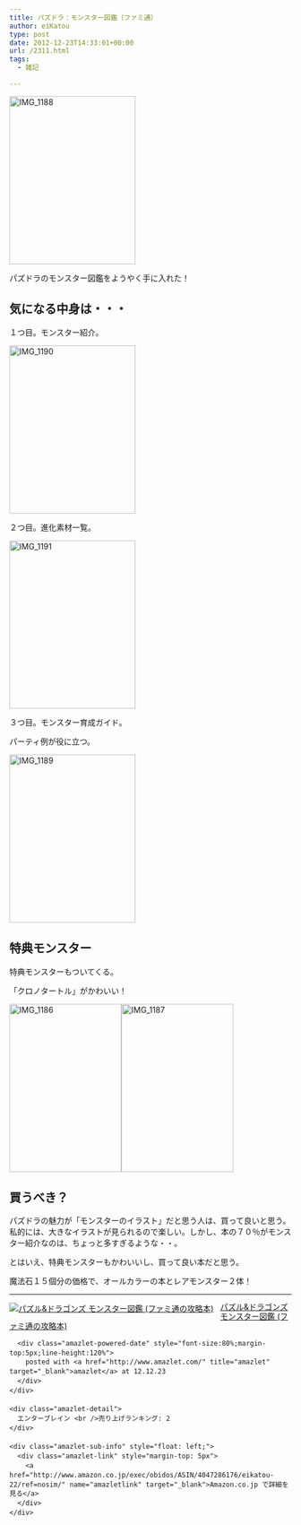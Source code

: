 ```yaml
---
title: パズドラ：モンスター図鑑（ファミ通）
author: eiKatou
type: post
date: 2012-12-23T14:33:01+00:00
url: /2311.html
tags:
  - 雑記

---
```

<img src="http://eikatou.net/blog/wp-content/uploads/2012/12/IMG_1188-225x300.jpg" alt="IMG_1188" width="225" height="300" class="alignnone size-medium wp-image-2314" srcset="/uploads/2012/12/IMG_1188-225x300.jpg 225w, /uploads/2012/12/IMG_1188-768x1024.jpg 768w, /uploads/2012/12/IMG_1188-624x832.jpg 624w, /uploads/2012/12/IMG_1188.jpg 1224w" sizes="(max-width: 225px) 100vw, 225px" />
  
パズドラのモンスター図鑑をようやく手に入れた！ 

<!--more-->

## 気になる中身は・・・

１つ目。モンスター紹介。
  
<img src="http://eikatou.net/blog/wp-content/uploads/2012/12/IMG_1190-225x300.jpg" alt="IMG_1190" width="225" height="300" class="alignnone size-medium wp-image-2316" srcset="/uploads/2012/12/IMG_1190-225x300.jpg 225w, /uploads/2012/12/IMG_1190-768x1024.jpg 768w, /uploads/2012/12/IMG_1190-624x832.jpg 624w, /uploads/2012/12/IMG_1190.jpg 1224w" sizes="(max-width: 225px) 100vw, 225px" />

２つ目。進化素材一覧。
  

<img src="http://eikatou.net/blog/wp-content/uploads/2012/12/IMG_1191-225x300.jpg" alt="IMG_1191" width="225" height="300" class="alignnone size-medium wp-image-2319" srcset="/uploads/2012/12/IMG_1191-225x300.jpg 225w, /uploads/2012/12/IMG_1191-768x1024.jpg 768w, /uploads/2012/12/IMG_1191-624x832.jpg 624w, /uploads/2012/12/IMG_1191.jpg 1224w" sizes="(max-width: 225px) 100vw, 225px" /> 

３つ目。モンスター育成ガイド。
  
パーティ例が役に立つ。
  

<img src="http://eikatou.net/blog/wp-content/uploads/2012/12/IMG_1189-225x300.jpg" alt="IMG_1189" width="225" height="300" class="alignnone size-medium wp-image-2315" srcset="/uploads/2012/12/IMG_1189-225x300.jpg 225w, /uploads/2012/12/IMG_1189-768x1024.jpg 768w, /uploads/2012/12/IMG_1189-624x832.jpg 624w, /uploads/2012/12/IMG_1189.jpg 1224w" sizes="(max-width: 225px) 100vw, 225px" /> 

## 特典モンスター

特典モンスターもついてくる。
  
「クロノタートル」がかわいい！
  
<img src="http://eikatou.net/blog/wp-content/uploads/2012/12/IMG_1186-200x300.jpg" alt="IMG_1186" width="200" height="300" class="alignnone size-medium wp-image-2312" srcset="/uploads/2012/12/IMG_1186-200x300.jpg 200w, /uploads/2012/12/IMG_1186.jpg 320w" sizes="(max-width: 200px) 100vw, 200px" /><img src="http://eikatou.net/blog/wp-content/uploads/2012/12/IMG_1187-200x300.jpg" alt="IMG_1187" width="200" height="300" class="alignnone size-medium wp-image-2313" srcset="/uploads/2012/12/IMG_1187-200x300.jpg 200w, /uploads/2012/12/IMG_1187.jpg 320w" sizes="(max-width: 200px) 100vw, 200px" />

## 買うべき？

パズドラの魅力が「モンスターのイラスト」だと思う人は、買って良いと思う。私的には、大きなイラストが見られるので楽しい。しかし、本の７０％がモンスター紹介なのは、ちょっと多すぎるような・・。

とはいえ、特典モンスターもかわいいし、買って良い本だと思う。
  
魔法石１５個分の価格で、オールカラーの本とレアモンスター２体！

* * *

<div class="amazlet-box" style="margin-bottom:0px;">
  <div class="amazlet-image" style="float:left;margin:0px 12px 1px 0px;">
    <a href="http://www.amazon.co.jp/exec/obidos/ASIN/4047286176/eikatou-22/ref=nosim/" name="amazletlink" target="_blank"><img src="http://ecx.images-amazon.com/images/I/61CkzpQ-oWL._SL160_.jpg" alt="パズル&#038;ドラゴンズ モンスター図鑑 (ファミ通の攻略本)" style="border: none;" /></a>
  </div>
  
  <div class="amazlet-info" style="line-height:120%; margin-bottom: 10px">
    <div class="amazlet-name" style="margin-bottom:10px;line-height:120%">
      <a href="http://www.amazon.co.jp/exec/obidos/ASIN/4047286176/eikatou-22/ref=nosim/" name="amazletlink" target="_blank">パズル&ドラゴンズ モンスター図鑑 (ファミ通の攻略本)</a></p> 
      
      <div class="amazlet-powered-date" style="font-size:80%;margin-top:5px;line-height:120%">
        posted with <a href="http://www.amazlet.com/" title="amazlet" target="_blank">amazlet</a> at 12.12.23
      </div>
    </div>
    
    <div class="amazlet-detail">
      エンターブレイン <br />売り上げランキング: 2
    </div>
    
    <div class="amazlet-sub-info" style="float: left;">
      <div class="amazlet-link" style="margin-top: 5px">
        <a href="http://www.amazon.co.jp/exec/obidos/ASIN/4047286176/eikatou-22/ref=nosim/" name="amazletlink" target="_blank">Amazon.co.jp で詳細を見る</a>
      </div>
    </div>
  </div>
  
  <div class="amazlet-footer" style="clear: left">
  </div>
</div>
